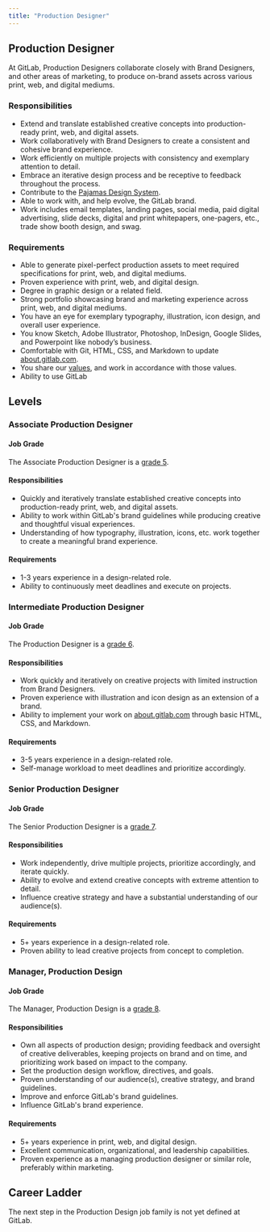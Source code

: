 ```yaml
---
title: "Production Designer"
---
```


## Production Designer

At GitLab, Production Designers collaborate closely with Brand Designers, and other areas of marketing, to produce on-brand assets across various print, web, and digital mediums.

### Responsibilities

- Extend and translate established creative concepts into production-ready print, web, and digital assets.
- Work collaboratively with Brand Designers to create a consistent and cohesive brand experience.
- Work efficiently on multiple projects with consistency and exemplary attention to detail.
- Embrace an iterative design process and be receptive to feedback throughout the process.
- Contribute to the [Pajamas Design System](https://design.gitlab.com/).
- Able to work with, and help evolve, the GitLab brand.
- Work includes email templates, landing pages, social media, paid digital advertising, slide decks, digital and print whitepapers, one-pagers, etc., trade show booth design, and swag.

### Requirements

- Able to generate pixel-perfect production assets to meet required specifications for print, web, and digital mediums.
- Proven experience with print, web, and digital design.
- Degree in graphic design or a related field.
- Strong portfolio showcasing brand and marketing experience across print, web, and digital mediums.
- You have an eye for exemplary typography, illustration, icon design, and overall user experience.
- You know Sketch, Adobe Illustrator, Photoshop, InDesign, Google Slides, and Powerpoint like nobody’s business.
- Comfortable with Git, HTML, CSS, and Markdown to update [about.gitlab.com](https://about.gitlab.com/).
- You share our [values](https://about.gitlab.com/handbook/values/), and work in accordance with those values.
- Ability to use GitLab

## Levels

### Associate Production Designer

#### Job Grade

The Associate Production Designer is a [grade 5](https://about.gitlab.com/handbook/total-rewards/compensation/compensation-calculator/#gitlab-job-grades).

#### Responsibilities

- Quickly and iteratively translate established creative concepts into production-ready print, web, and digital assets.
- Ability to work within GitLab's brand guidelines while producing creative and thoughtful visual experiences.
- Understanding of how typography, illustration, icons, etc. work together to create a meaningful brand experience.

#### Requirements

- 1-3 years experience in a design-related role.
- Ability to continuously meet deadlines and execute on projects.

### Intermediate Production Designer

#### Job Grade

The Production Designer is a [grade 6](https://about.gitlab.com/handbook/total-rewards/compensation/compensation-calculator/#gitlab-job-grades).

#### Responsibilities

- Work quickly and iteratively on creative projects with limited instruction from Brand Designers.
- Proven experience with illustration and icon design as an extension of a brand.
- Ability to implement your work on [about.gitlab.com](https://about.gitlab.com/) through basic HTML, CSS, and Markdown.

#### Requirements

- 3-5 years experience in a design-related role.
- Self-manage workload to meet deadlines and prioritize accordingly.

### Senior Production Designer

#### Job Grade

The Senior Production Designer is a [grade 7](https://about.gitlab.com/handbook/total-rewards/compensation/compensation-calculator/#gitlab-job-grades).

#### Responsibilities

- Work independently, drive multiple projects, prioritize accordingly, and iterate quickly.
- Ability to evolve and extend creative concepts with extreme attention to detail.
- Influence creative strategy and have a substantial understanding of our audience(s).

#### Requirements

- 5+ years experience in a design-related role.
- Proven ability to lead creative projects from concept to completion.

### Manager, Production Design

#### Job Grade

The Manager, Production Design is a [grade 8](https://about.gitlab.com/handbook/total-rewards/compensation/compensation-calculator/#gitlab-job-grades).

#### Responsibilities

- Own all aspects of production design; providing feedback and oversight of creative deliverables, keeping projects on brand and on time, and prioritizing work based on impact to the company.
- Set the production design workflow, directives, and goals.
- Proven understanding of our audience(s), creative strategy, and brand guidelines.
- Improve and enforce GitLab's brand guidelines.
- Influence GitLab's brand experience.

#### Requirements

- 5+ years experience in print, web, and digital design.
- Excellent communication, organizational, and leadership capabilities.
- Proven experience as a managing production designer or similar role, preferably within marketing.

## Career Ladder

The next step in the Production Design job family is not yet defined at GitLab.

